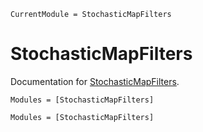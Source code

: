 ```@meta
CurrentModule = StochasticMapFilters
```

# StochasticMapFilters

Documentation for [StochasticMapFilters](https://github.com/tmp398243/tmp998454).


```@index
Modules = [StochasticMapFilters]
```

```@autodocs
Modules = [StochasticMapFilters]
```
